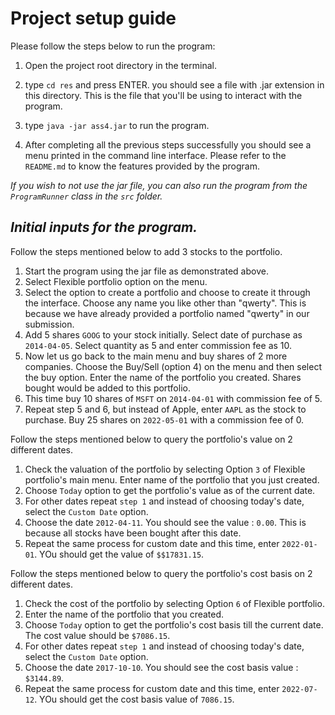 #  Project setup guide

Please follow the steps below to run the program:

1. Open the project root directory in the terminal. 


2. type `cd res` and press ENTER. you should see a file with .jar extension in this directory. 
   This is the file that you'll be using to interact with the program.


3. type `java -jar ass4.jar` to run the program.


4. After completing all the previous steps successfully you should see a menu printed 
   in the command line interface. Please refer to the `README.md` to know the features provided
   by the program.

_If you wish to not use the jar file, you can also run the program from the `ProgramRunner` class
in the `src` folder._


## _Initial inputs for the program._

Follow the steps mentioned below to add 3 stocks to the portfolio.

1. Start the program using the jar file as demonstrated above.
2. Select Flexible portfolio option on the menu.
3. Select the option to create a portfolio and choose to create it through the interface. Choose any name you like other than "qwerty". This is because we have already provided a portfolio named "qwerty" in our submission.
4. Add 5 shares `GOOG` to your stock initially. Select date of purchase as `2014-04-05`. Select quantity as 5 and enter commission fee as 10. 
5. Now let us go back to the main menu and buy shares of 2 more companies. Choose the Buy/Sell (option 4) on the menu and then select the buy option. Enter the name of the portfolio you created. Shares bought would be added to this portfolio.
6. This time buy 10 shares of `MSFT` on `2014-04-01` with commission fee of 5.
7. Repeat step 5 and 6, but instead of Apple, enter `AAPL` as the stock to purchase. Buy 25 shares on `2022-05-01` with a commission fee of 0.


Follow the steps mentioned below to query the portfolio's value on 2 different dates.

1. Check the valuation of the portfolio by selecting Option `3` of Flexible portfolio's main menu. Enter name of the portfolio that you just created.
2. Choose `Today` option to get the portfolio's value as of the current date.
3. For other dates repeat `step 1` and instead of choosing today's date, select the `Custom Date` option.
4. Choose the date `2012-04-11`. You should see the value : `0.00`. This is because all stocks have been bought after this date.
5. Repeat the same process for custom date and this time, enter `2022-01-01`. YOu should get the value of `$$17831.15`.

Follow the steps mentioned below to query the portfolio's cost basis on 2 different dates.

1. Check the cost of the portfolio by selecting Option `6` of Flexible portfolio.
2. Enter the name of the portfolio that you created. 
3. Choose `Today` option to get the portfolio's cost basis till the current date. The cost value should be `$7086.15`.
4. For other dates repeat `step 1` and instead of choosing today's date, select the `Custom Date` option.
5. Choose the date `2017-10-10`. You should see the cost basis value : `$3144.89`.
6. Repeat the same process for custom date and this time, enter `2022-07-12`. YOu should get the cost basis value of `7086.15`.
